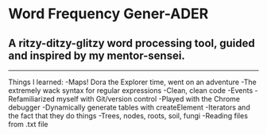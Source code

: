 # Word Frequency Gener-ADER
## A ritzy-ditzy-glitzy word processing tool, guided and inspired by my mentor-sensei.

********************************************************

Things I learned: 
    -Maps! Dora the Explorer time, went on an adventure
    -The extremely wack syntax for regular expressions
    -Clean, clean code
    -Events
    -Refamiliarized myself with Git/version control
    -Played with the Chrome debugger
    -Dynamically generate tables with createElement
    -Iterators and the fact that they do things
    -Trees, nodes, roots, soil, fungi
    -Reading files from .txt file
